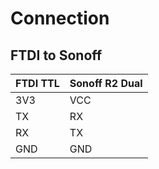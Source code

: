 Connection
==========

FTDI to Sonoff
--------------


| FTDI TTL | Sonoff R2 Dual |
|----------|----------------|
| 3V3      | VCC            |
| TX       | RX             |
| RX       | TX             |
| GND      | GND            |
